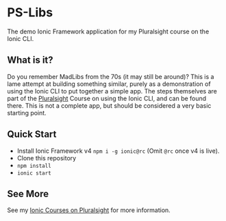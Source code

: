 # PS-Libs
The demo Ionic Framework application for my Pluralsight course on the Ionic CLI.

## What is it?
Do you remember MadLibs from the 70s (it may still be around)? 
This is a lame attempt at building something
similar, purely as a demonstration of using the Ionic
CLI to put together a simple app. The steps themselves
are part of the [Pluralsight](https://www.pluralsight.com) Course on using the 
Ionic CLI, and can be found there. This is not a complete app, but should be
considered a very basic starting point.

## Quick Start
- Install Ionic Framework v4 `npm i -g ionic@rc` (Omit `@rc` once v4 is live).
- Clone this repository
- `npm install`
- `ionic start`

## See More
See my [Ionic Courses on Pluralsight](https://app.pluralsight.com/profile/author/michael-callaghan) for more information. 